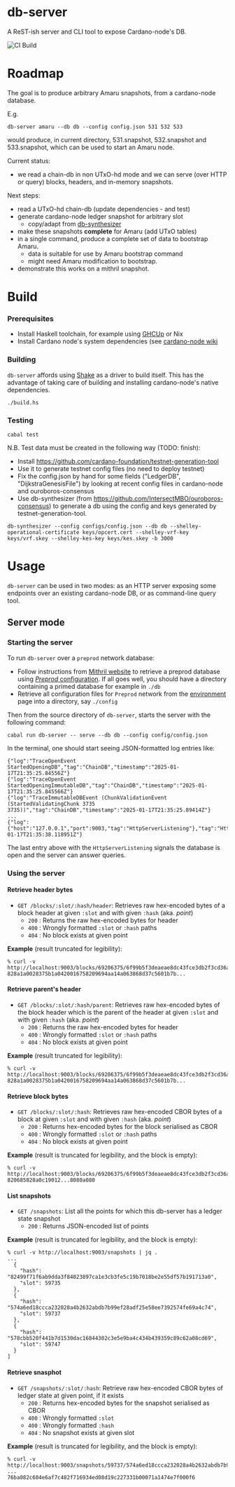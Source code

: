 # db-server

A ReST-ish server and CLI tool to expose Cardano-node's DB.

![CI Build](https://github.com/pragma-org/db-server/actions/workflows/haskell.yml/badge.svg?branch=main)

# Roadmap

The goal is to produce arbitrary Amaru snapshots, from a cardano-node database.

E.g.

```
db-server amaru --db db --config config.json 531 532 533
```

would produce, in current directory, 531.snapshot, 532.snapshot and 533.snapshot, which can be used to start an Amaru node.

Current status:

- we read a chain-db in non UTxO-hd mode and we can serve (over HTTP or query) blocks, headers, and in-memory snapshots.

Next steps:

- read a UTxO-hd chain-db (update dependencies - and test)
- generate cardano-node ledger snapshot for arbitrary slot
  * copy/adapt from [db-synthesizer](https://github.com/abailly/ouroboros-consensus/blob/abailly/snapshot-generator/ouroboros-consensus-cardano/src/unstable-cardano-tools/Cardano/Tools/DBSynthesizer/Forging.hs#L113)
- make these snapshots **complete** for Amaru (add UTxO tables)
- in a single command, produce a complete set of data to bootstrap Amaru.
  * data is suitable for use by Amaru bootstrap command
  * might need Amaru modification to bootstrap.
- demonstrate this works on a mithril snapshot.

# Build

### Prerequisites

* Install Haskell toolchain, for example using [GHCUp](https://www.haskell.org/ghcup/) or Nix
* Install Cardano node's system dependencies (see [cardano-node wiki](https://github.com/input-output-hk/cardano-node-wiki/wiki/install)

### Building

`db-server` affords using  [Shake](https://shakebuild.com) as a driver to build itself. This has the advantage of taking care of building and installing cardano-node's native dependencies.

```
./build.hs
```

### Testing

```
cabal test
```

N.B. Test data must be created in the following way (TODO: finish):
* Install <https://github.com/cardano-foundation/testnet-generation-tool>
* Use it to generate testnet config files (no need to deploy testnet)
* Fix the config.json by hand for some fields ("LedgerDB", "DijkstraGenesisFile") by looking at recent config files in cardano-node and ouroboros-consensus
* Use db-synthesizer (from <https://github.com/IntersectMBO/ouroboros-consensus>) to generate a db using the config and keys generated by testnet-generation-tool.

```
db-synthesizer --config configs/config.json --db db --shelley-operational-certificate keys/opcert.cert --shelley-vrf-key keys/vrf.skey --shelley-kes-key keys/kes.skey -b 3000
```

# Usage

`db-server` can be used in two modes: as an HTTP server exposing some endpoints over an existing cardano-node DB, or as command-line query tool.

## Server mode

### Starting the server

To run `db-server` over a `preprod` network database:

* Follow instructions from [Mithril website](https://mithril.network/doc/manual/getting-started/bootstrap-cardano-node) to retrieve a preprod database using [_Preprod_ configuration](https://mithril.network/doc/manual/getting-started/network-configurations). If all goes well, you should have a directory containing a primed database for example in `./db`
* Retrieve all configuration files for `Preprod` network from the [environment](https://book.world.dev.cardano.org/env-preprod.html) page into a directory, say `./config`

Then from the source directory of `db-server`, starts the server with the following command:

```
cabal run db-server -- serve --db db --config config/config.json
```

In the terminal, one should start seeing JSON-formatted log entries like:

```
{"log":"TraceOpenEvent StartedOpeningDB","tag":"ChainDB","timestamp":"2025-01-17T21:35:25.84556Z"}
{"log":"TraceOpenEvent StartedOpeningImmutableDB","tag":"ChainDB","timestamp":"2025-01-17T21:35:25.845566Z"}
{"log":"TraceImmutableDBEvent (ChunkValidationEvent (StartedValidatingChunk 3735 3735))","tag":"ChainDB","timestamp":"2025-01-17T21:35:25.89414Z"}
...
{"log":{"host":"127.0.0.1","port":9003,"tag":"HttpServerListening"},"tag":"HttpServer","timestamp":"2025-01-17T21:35:38.118951Z"}
```

The last entry above with the `HttpServerListening` signals the database is open and the server can answer queries.

### Using the server

#### Retrieve header bytes

* `GET /blocks/:slot/:hash/header`: Retrieves raw hex-encoded bytes of a block header at given `:slot` and with given `:hash` (aka. _point_)
  * `200` : Returns the raw hex-encoded bytes for header
  * `400` : Wrongly formatted `:slot` or `:hash` paths
  * `404` : No block exists at given point

**Example** (result truncated for legibility):

```
% curl -v http://localhost:9003/blocks/69206375/6f99b5f3deaeae8dc43fce3db2f3cd36ad8ed174ca3400b5b1bed76fdf248912/header
828a1a0028375b1a0420016758209694aa14a063868d37c5601b7b...
```

#### Retrieve parent's header

* `GET /blocks/:slot/:hash/parent`: Retrieves raw hex-encoded bytes of the block header which is the parent of the header at given `:slot` and with given `:hash` (aka. _point_)
  * `200` : Returns the raw hex-encoded bytes for header
  * `400` : Wrongly formatted `:slot` or `:hash` paths
  * `404` : No block exists at given point

**Example** (result truncated for legibility):

```
% curl -v http://localhost:9003/blocks/69206375/6f99b5f3deaeae8dc43fce3db2f3cd36ad8ed174ca3400b5b1bed76fdf248912/parent
828a1a0028375b1a0420016758209694aa14a063868d37c5601b7b...
```

#### Retrieve block bytes

* `GET /blocks/:slot/:hash`: Retrieves raw hex-encoded CBOR bytes of a block at given `:slot` and with given `:hash` (aka. _point_)
  * `200` : Returns hex-encoded bytes for the block serialised as CBOR
  * `400` : Wrongly formatted `:slot` or `:hash` paths
  * `404` : No block exists at given point

**Example** (result is truncated for legibility, and the block is empty):

```
% curl -v http://localhost:9003/blocks/69206375/6f99b5f3deaeae8dc43fce3db2f3cd36ad8ed174ca3400b5b1bed76fdf248912
820685828a0c19012...8080a080
```

#### List snapshots

* `GET /snapshots`: List all the points for which this db-server has a ledger state snapshot
  * `200` : Returns JSON-encoded list of points

**Example** (result is truncated for legibility, and the block is empty):

```
% curl -v http://localhost:9003/snapshots | jq .
...
  {
    "hash": "82499f71f6ab9dda3f84023897ca1e3cb3fe5c19b7018be2e55df57b191713a0",
    "slot": 59735
  },
  {
    "hash": "574a6ed18ccca232028a4b2632abdb7b99ef28adf25e58ee7392574fe69a4c74",
    "slot": 59737
  },
  {
    "hash": "578cbb520f441b7d1530dac16844302c3e5e9ba4c434b439359c89c62a08cd69",
    "slot": 59747
  }
]
```

#### Retrieve snasphot

* `GET /snapshots/:slot/:hash`: Retrieve raw hex-encoded CBOR bytes of ledger state at given point, if it exists
  * `200` : Returns hex-encoded bytes for the snapshot serialised as CBOR
  * `400` : Wrongly formatted `:slot`
  * `400` : Wrongly formatted `:hash`
  * `404` : No snapshot exists at given slot


**Example** (result is truncated for legibility, and the block is empty):

```
% curl -v http://localhost:9003/snapshots/59737/574a6ed18ccca232028a4b2632abdb7b99ef28adf25e58ee7392574fe69a4c74
...
76ba082c604e6af7c482f716934ed08d19c227331b00071a1474e7f000f6
```
